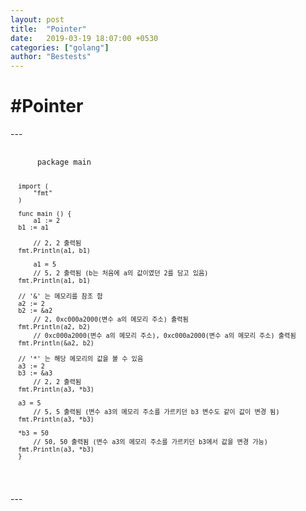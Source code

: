 ```yaml
---
layout: post
title:  "Pointer"
date:   2019-03-19 18:07:00 +0530
categories: ["golang"]
author: "Bestests"
---
```

<link rel="stylesheet" href="/js/highlight/styles/monokai.css" />
<script src="/js/highlight/highlight.pack.js"></script>
<script>hljs.initHighlightingOnLoad();</script>

<h1>#Pointer</h1>
---
<pre>
  <code class="go">
      package main
      
      import (
          "fmt"
      )
      
      func main () {
          a1 := 2
	  b1 := a1
          
          // 2, 2 출력됨
	  fmt.Println(a1, b1)
	
          a1 = 5
          // 5, 2 출력됨 (b는 처음에 a의 값이였던 2를 담고 있음)
	  fmt.Println(a1, b1)

	  // '&' 는 메모리를 참조 함
	  a2 := 2
	  b2 := &a2
          // 2, 0xc000a2000(변수 a의 메모리 주소) 출력됨
	  fmt.Println(a2, b2)
          // 0xc000a2000(변수 a의 메모리 주소), 0xc000a2000(변수 a의 메모리 주소) 출력됨
	  fmt.Println(&a2, b2)

	  // '*' 는 해당 메모리의 값을 볼 수 있음
	  a3 := 2
	  b3 := &a3
          // 2, 2 출력됨
	  fmt.Println(a3, *b3)

	  a3 = 5
          // 5, 5 출력됨 (변수 a3의 메모리 주소를 가르키던 b3 변수도 같이 값이 변경 됨)
	  fmt.Println(a3, *b3)

	  *b3 = 50
          // 50, 50 출력됨 (변수 a3의 메모리 주소를 가르키던 b3에서 값을 변경 가능)
	  fmt.Println(a3, *b3)
      }
  </code>
</pre>
---
